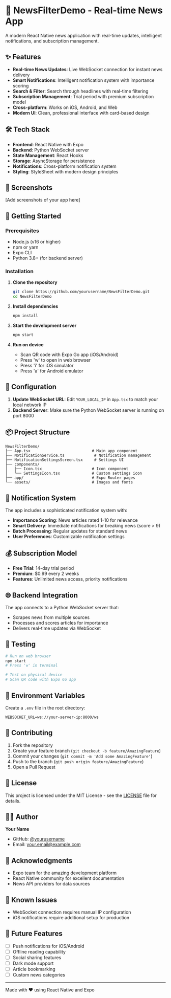# 📰 NewsFilterDemo - Real-time News App

A modern React Native news application with real-time updates, intelligent notifications, and subscription management.

## ✨ Features

- **Real-time News Updates**: Live WebSocket connection for instant news delivery
- **Smart Notifications**: Intelligent notification system with importance scoring
- **Search & Filter**: Search through headlines with real-time filtering
- **Subscription Management**: Trial period with premium subscription model
- **Cross-platform**: Works on iOS, Android, and Web
- **Modern UI**: Clean, professional interface with card-based design

## 🛠 Tech Stack

- **Frontend**: React Native with Expo
- **Backend**: Python WebSocket server
- **State Management**: React Hooks
- **Storage**: AsyncStorage for persistence
- **Notifications**: Cross-platform notification system
- **Styling**: StyleSheet with modern design principles

## 📱 Screenshots

[Add screenshots of your app here]

## 🚀 Getting Started

### Prerequisites

- Node.js (v16 or higher)
- npm or yarn
- Expo CLI
- Python 3.8+ (for backend server)

### Installation

1. **Clone the repository**
   ```bash
   git clone https://github.com/yourusername/NewsFilterDemo.git
   cd NewsFilterDemo
   ```

2. **Install dependencies**
   ```bash
   npm install
   ```

3. **Start the development server**
   ```bash
   npm start
   ```

4. **Run on device**
   - Scan QR code with Expo Go app (iOS/Android)
   - Press 'w' to open in web browser
   - Press 'i' for iOS simulator
   - Press 'a' for Android emulator

## 🔧 Configuration

1. **Update WebSocket URL**: Edit `YOUR_LOCAL_IP` in `App.tsx` to match your local network IP
2. **Backend Server**: Make sure the Python WebSocket server is running on port 8000

## 📦 Project Structure

```
NewsFilterDemo/
├── App.tsx                           # Main app component
├── NotificationService.ts             # Notification management
├── NotificationSettingsScreen.tsx     # Settings UI
├── components/
│   ├── Icon.tsx                      # Icon component
│   └── SettingsIcon.tsx              # Custom settings icon
├── app/                              # Expo Router pages
└── assets/                           # Images and fonts
```

## 🔔 Notification System

The app includes a sophisticated notification system with:
- **Importance Scoring**: News articles rated 1-10 for relevance
- **Smart Delivery**: Immediate notifications for breaking news (score > 9)
- **Batch Processing**: Regular updates for standard news
- **User Preferences**: Customizable notification settings

## 💰 Subscription Model

- **Free Trial**: 14-day trial period
- **Premium**: $0.99 every 2 weeks
- **Features**: Unlimited news access, priority notifications

## 🌐 Backend Integration

The app connects to a Python WebSocket server that:
- Scrapes news from multiple sources
- Processes and scores articles for importance
- Delivers real-time updates via WebSocket

## 🧪 Testing

```bash
# Run on web browser
npm start
# Press 'w' in terminal

# Test on physical device
# Scan QR code with Expo Go app
```

## 📝 Environment Variables

Create a `.env` file in the root directory:
```
WEBSOCKET_URL=ws://your-server-ip:8000/ws
```

## 🤝 Contributing

1. Fork the repository
2. Create your feature branch (`git checkout -b feature/AmazingFeature`)
3. Commit your changes (`git commit -m 'Add some AmazingFeature'`)
4. Push to the branch (`git push origin feature/AmazingFeature`)
5. Open a Pull Request

## 📄 License

This project is licensed under the MIT License - see the [LICENSE](LICENSE) file for details.

## 👨‍💻 Author

**Your Name**
- GitHub: [@yourusername](https://github.com/yourusername)
- Email: your.email@example.com

## 🙏 Acknowledgments

- Expo team for the amazing development platform
- React Native community for excellent documentation
- News API providers for data sources

## 🐛 Known Issues

- WebSocket connection requires manual IP configuration
- iOS notifications require additional setup for production

## 🔮 Future Features

- [ ] Push notifications for iOS/Android
- [ ] Offline reading capability
- [ ] Social sharing features
- [ ] Dark mode support
- [ ] Article bookmarking
- [ ] Custom news categories

---

Made with ❤️ using React Native and Expo